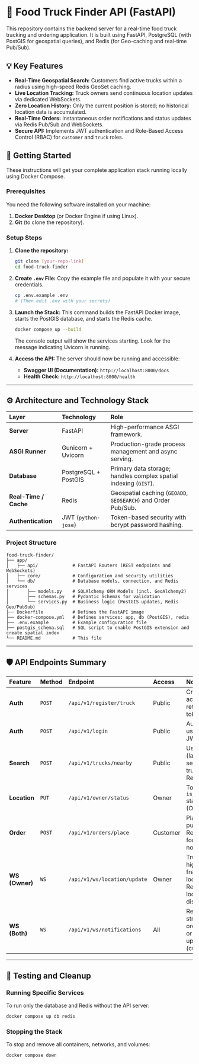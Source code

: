 # 🚛 Food Truck Finder API (FastAPI)

This repository contains the backend server for a real-time food truck tracking and ordering application. It is built using FastAPI, PostgreSQL (with PostGIS for geospatial queries), and Redis (for Geo-caching and real-time Pub/Sub).

## 💡 Key Features

  * **Real-Time Geospatial Search:** Customers find active trucks within a radius using high-speed Redis GeoSet caching.
  * **Live Location Tracking:** Truck owners send continuous location updates via dedicated WebSockets.
  * **Zero Location History:** Only the current position is stored; no historical location data is accumulated.
  * **Real-Time Orders:** Instantaneous order notifications and status updates via Redis Pub/Sub and WebSockets.
  * **Secure API:** Implements JWT authentication and Role-Based Access Control (RBAC) for `customer` and `truck` roles.

## 🚀 Getting Started

These instructions will get your complete application stack running locally using Docker Compose.

### Prerequisites

You need the following software installed on your machine:

1.  **Docker Desktop** (or Docker Engine if using Linux).
2.  **Git** (to clone the repository).

### Setup Steps

1.  **Clone the repository:**

    ```bash
    git clone [your-repo-link]
    cd food-truck-finder
    ```

2.  **Create `.env` File:** Copy the example file and populate it with your secure credentials.

    ```bash
    cp .env.example .env 
    # (Then edit .env with your secrets)
    ```

3.  **Launch the Stack:** This command builds the FastAPI Docker image, starts the PostGIS database, and starts the Redis cache.

    ```bash
    docker compose up --build
    ```

    The console output will show the services starting. Look for the message indicating Uvicorn is running.

4.  **Access the API:**
    The server should now be running and accessible:

      * **Swagger UI (Documentation):** `http://localhost:8000/docs`
      * **Health Check:** `http://localhost:8000/health`

-----

## ⚙️ Architecture and Technology Stack

| Layer | Technology | Role |
| :--- | :--- | :--- |
| **Server** | FastAPI | High-performance ASGI framework. |
| **ASGI Runner** | Gunicorn + Uvicorn | Production-grade process management and async serving. |
| **Database** | PostgreSQL + PostGIS | Primary data storage; handles complex spatial indexing (`GIST`). |
| **Real-Time / Cache** | Redis | Geospatial caching (`GEOADD`, `GEOSEARCH`) and Order Pub/Sub. |
| **Authentication** | JWT (`python-jose`) | Token-based security with bcrypt password hashing. |

### Project Structure

```
food-truck-finder/
├── app/
│   ├── api/             # FastAPI Routers (REST endpoints and WebSockets)
│   ├── core/            # Configuration and security utilities
│   └── db/              # Database models, connection, and Redis services
│       ├── models.py    # SQLAlchemy ORM Models (incl. GeoAlchemy2)
│       ├── schemas.py   # Pydantic Schemas for validation
│       └── services.py  # Business logic (PostGIS updates, Redis Geo/PubSub)
├── Dockerfile           # Defines the FastAPI image
├── docker-compose.yml   # Defines services: app, db (PostGIS), redis
├── .env.example         # Example configuration file
├── postgis_schema.sql   # SQL script to enable PostGIS extension and create spatial index
└── README.md            # This file
```

-----

## 🛡️ API Endpoints Summary

| Feature | Method | Endpoint | Access | Notes |
| :--- | :--- | :--- | :--- | :--- |
| **Auth** | `POST` | `/api/v1/register/truck` | Public | Creates owner account; returns JWT token. |
| **Auth** | `POST` | `/api/v1/login` | Public | Authenticates user; returns JWT token. |
| **Search** | `POST` | `/api/v1/trucks/nearby` | Public | Uses location (lat/lon) to search active trucks via Redis GeoSet. |
| **Location** | `PUT` | `/api/v1/owner/status` | Owner | Toggles the `is_active` status (Open/Closed). |
| **Order** | `POST` | `/api/v1/orders/place` | Customer | Places order; publishes to Redis Pub/Sub for owner notification. |
| **WS (Owner)** | `WS` | `/api/v1/ws/location/update` | Owner | Truck sends high-frequency location pings. Removes location on disconnect. |
| **WS (Both)** | `WS` | `/api/v1/ws/notifications` | All | Real-time stream for new orders (owner) or status updates (customer). |

-----

## 🛑 Testing and Cleanup

### Running Specific Services

To run only the database and Redis without the API server:

```bash
docker compose up db redis
```

### Stopping the Stack

To stop and remove all containers, networks, and volumes:

```bash
docker compose down
```
